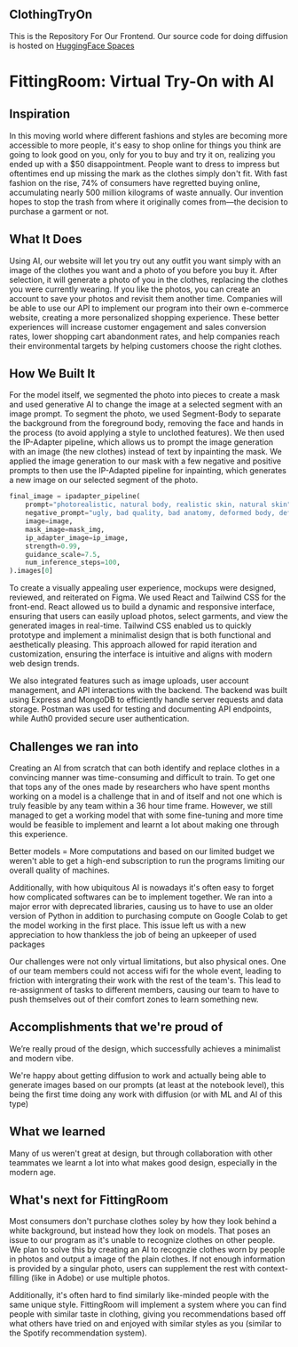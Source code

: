 ## ClothingTryOn

This is the Repository For Our Frontend. Our source code for doing diffusion is hosted on [HuggingFace Spaces](https://huggingface.co/spaces/amarasep/ClothingTryonModel/tree/main)

# FittingRoom: Virtual Try-On with AI

## Inspiration

In this moving world where different fashions and styles are becoming more accessible to more people, it's easy to shop online for things you think are going to look good on you, only for you to buy and try it on, realizing you ended up with a $50 disappointment. People want to dress to impress but oftentimes end up missing the mark as the clothes simply don't fit. With fast fashion on the rise, 74% of consumers have regretted buying online, accumulating nearly 500 million kilograms of waste annually. Our invention hopes to stop the trash from where it originally comes from—the decision to purchase a garment or not.

## What It Does

Using AI, our website will let you try out any outfit you want simply with an image of the clothes you want and a photo of you before you buy it. After selection, it will generate a photo of you in the clothes, replacing the clothes you were currently wearing. If you like the photos, you can create an account to save your photos and revisit them another time. Companies will be able to use our API to implement our program into their own e-commerce website, creating a more personalized shopping experience. These better experiences will increase customer engagement and sales conversion rates, lower shopping cart abandonment rates, and help companies reach their environmental targets by helping customers choose the right clothes.

## How We Built It

For the model itself, we segmented the photo into pieces to create a mask and used generative AI to change the image at a selected segment with an image prompt. To segment the photo, we used Segment-Body to separate the background from the foreground body, removing the face and hands in the process (to avoid applying a style to unclothed features). We then used the IP-Adapter pipeline, which allows us to prompt the image generation with an image (the new clothes) instead of text by inpainting the mask. We applied the image generation to our mask with a few negative and positive prompts to then use the IP-Adapted pipeline for inpainting, which generates a new image on our selected segment of the photo.

```python
final_image = ipadapter_pipeline(
    prompt="photorealistic, natural body, realistic skin, natural skin",
    negative_prompt="ugly, bad quality, bad anatomy, deformed body, deformed hands, deformed feet, deformed face, deformed clothing, deformed skin, bad skin, leggings, tights, stockings",
    image=image,
    mask_image=mask_img,
    ip_adapter_image=ip_image,
    strength=0.99,
    guidance_scale=7.5,
    num_inference_steps=100,
).images[0]
```

To create a visually appealing user experience, mockups were designed, reviewed, and reiterated on Figma. We used React and Tailwind CSS for the front-end. React allowed us to build a dynamic and responsive interface, ensuring that users can easily upload photos, select garments, and view the generated images in real-time. Tailwind CSS enabled us to quickly prototype and implement a minimalist design that is both functional and aesthetically pleasing. This approach allowed for rapid iteration and customization, ensuring the interface is intuitive and aligns with modern web design trends.

We also integrated features such as image uploads, user account management, and API interactions with the backend. The backend was built using Express and MongoDB to efficiently handle server requests and data storage. Postman was used for testing and documenting API endpoints, while Auth0 provided secure user authentication.

## Challenges we ran into

Creating an AI from scratch that can both identify and replace clothes in a convincing manner was time-consuming and difficult to train. To get one that tops any of the ones made by researchers who have spent months working on a model is a challenge that in and of itself and not one which is truly feasible by any team within a 36 hour time frame. However, we still managed to get a working model that with some fine-tuning and more time would be feasible to implement and learnt a lot about making one through this experience.

Better models = More computations and based on our limited budget we weren't able to get a high-end subscription to run the programs limiting our overall quality of machines.

Additionally, with how ubiquitous AI is nowadays it's often easy to forget how complicated softwares can be to implement together. We ran into a major error with deprecated libraries, causing us to have to use an older version of Python in addition to purchasing compute on Google Colab to get the model working in the first place. This issue left us with a new appreciation to how thankless the job of being an upkeeper of used packages

Our challenges were not only virtual limitations, but also physical ones. One of our team members could not access wifi for the whole event, leading to friction with intergrating their work with the rest of the team's. This lead to re-assignment of tasks to different members, causing our team to have to push themselves out of their comfort zones to learn something new.

## Accomplishments that we're proud of

We’re really proud of the design, which successfully achieves a minimalist and modern vibe.

We're happy about getting diffusion to work and actually being able to generate images based on our prompts (at least at the notebook level), this being the first time doing any work with diffusion (or with ML and AI of this type)

## What we learned

Many of us weren't great at design, but through collaboration with other teammates we learnt a lot into what makes good design, especially in the modern age.

## What's next for FittingRoom

Most consumers don't purchase clothes soley by how they look behind a white background, but instead how they look on models. That poses an issue to our program as it's unable to recognize clothes on other people. We plan to solve this by creating an AI to recognzie clothes worn by people in photos and output a image of the plain clothes. If not enough information is provided by a singular photo, users can supplement the rest with context-filling (like in Adobe) or use multiple photos.

Additionally, it's often hard to find similarly like-minded people with the same unique style. FittingRoom will implement a system where you can find people with similar taste in clothing, giving you recommendations based off what others have tried on and enjoyed with similar styles as you (similar to the Spotify recommendation system).
